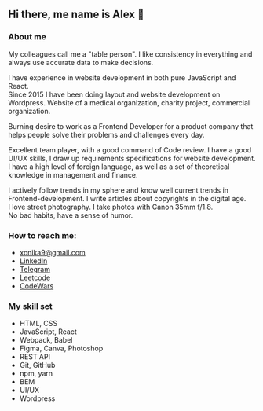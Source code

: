 ## Hi there, me name is Alex 👋

### About me
My colleagues call me a "table person". I like consistency in everything and always use accurate data to make decisions.

I have experience in website development in both pure JavaScript and React. \
Since 2015 I have been doing layout and website development on Wordpress. Website of a medical organization, charity project, commercial organization.

Burning desire to work as a Frontend Developer for a product company that helps people solve their problems and challenges every day.

Excellent team player, with a good command of Code review. I have a good UI/UX skills, I draw up requirements specifications for website development. \
I have a high level of foreign language, as well as a set of theoretical knowledge in management and finance.

I actively follow trends in my sphere and know well current trends in Frontend-development. I write articles about copyrights in the digital age. \
I love street photography. I take photos with Canon 35mm f/1.8. \
No bad habits, have a sense of humor.


### How to reach me:
* xonika9@gmail.com
* [LinkedIn](https://www.linkedin.com/in/alex-beltyukov/)
* [Telegram](https://t.me/xonika9)
* [Leetcode](https://leetcode.com/xonika9/)
* [CodeWars](https://www.codewars.com/users/xonika9)


### My skill set

* HTML, CSS
* JavaScript, React
* Webpack, Babel
* Figma, Canva, Photoshop
* REST API
* Git, GitHub
* npm, yarn
* BEM
* UI/UX
* Wordpress

<!--
**xonika9/xonika9** is a ✨ _special_ ✨ repository because its `README.md` (this file) appears on your GitHub profile.

Here are some ideas to get you started:

- 🔭 I’m currently working on ...
- 🌱 I’m currently learning ...
- 👯 I’m looking to collaborate on ...
- 🤔 I’m looking for help with ...
- 💬 Ask me about ...
- 📫 How to reach me: ...
- 😄 Pronouns: ...
- ⚡ Fun fact: ...
-->
